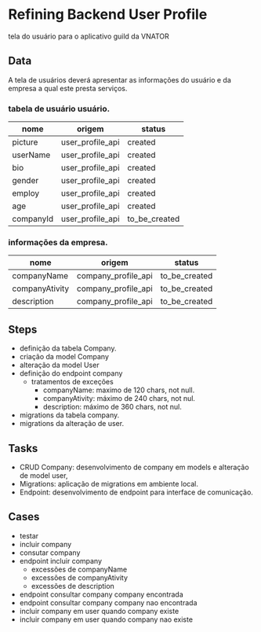 # Refining Backend User Profile

<!-- breve descrição da feature -->
tela do usuário para o aplicativo guild da VNATOR

## Data
A tela de usuários deverá apresentar as informações do usuário e da empresa a qual este presta serviços.

### tabela de usuário usuário.

| nome | origem | status |
| ---- | ------ | ------ |
| picture |	user_profile_api |	created | 
| userName |	user_profile_api |	created | 
| bio |	user_profile_api |	created | 
| gender |	user_profile_api |	created | 
| employ |	user_profile_api |	created | 
| age |	user_profile_api |	created | 
| companyId |	user_profile_api |	to_be_created | 

### informações da empresa.
| nome |	origem |	status |
| ---- | ------ | ------ |
| companyName |	company_profile_api |	to_be_created |
| companyAtivity |	company_profile_api |	to_be_created |
| description |	company_profile_api |	to_be_created |

## Steps

- definição da tabela Company.
- criação da model Company
- alteração da model User
- definição do endpoint company
    - tratamentos de exceções
        - companyName: maximo de 120 chars, not null.
        - companyAtivity: máximo de 240 chars, not nul.
        - description: máximo de 360 chars, not nul.
- migrations da tabela company.
- migrations da alteração de user.

## Tasks
- CRUD Company: desenvolvimento de company em models e alteração de model user,
- Migrations: aplicação de migrations em ambiente local.
- Endpoint: desenvolvimento de endpoint para interface de comunicação.

## Cases
- testar
- incluir company
- consutar company
- endpoint incluir company
    - excessões de companyName
    - excessões de companyAtivity
    - excessões de description
- endpoint consultar company company encontrada
- endpoint consultar company company nao encontrada
- incluir company em user quando company existe
- incluir company em user quando company nao existe